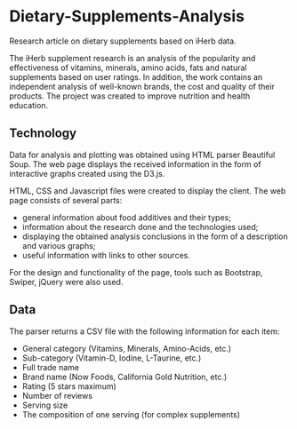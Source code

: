 # Dietary-Supplements-Analysis
Research article on dietary supplements based on iHerb data.

The iHerb supplement research is an analysis of the popularity and effectiveness of vitamins, minerals, amino acids, fats and natural supplements based on user ratings. In addition, the work contains an independent analysis of well-known brands, the cost and quality of their products. The project was created to improve nutrition and health education.

## Technology
Data for analysis and plotting was obtained using HTML parser Beautiful Soup. The web page displays the received information in the form of interactive graphs created using the D3.js. 

HTML, CSS and Javascript files were created to display the client. The web page consists of several parts: 
- general information about food additives and their types;
- information about the research done and the technologies used;
- displaying the obtained analysis conclusions in the form of a description and various graphs;
- useful information with links to other sources.

For the design and functionality of the page, tools such as Bootstrap, Swiper, jQuery were also used.

## Data
The parser returns a CSV file with the following information for each item:
- General category (Vitamins, Minerals, Amino-Acids, etc.)
- Sub-category (Vitamin-D, Iodine, L-Taurine, etc.)
- Full trade name
- Brand name (Now Foods, California Gold Nutrition, etc.)
- Rating (5 stars maximum)
- Number of reviews
- Serving size
- The composition of one serving (for complex supplements)

